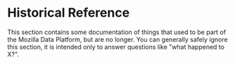 # Historical Reference

This section contains some documentation of things that used to be part of the Mozilla Data Platform, but are no
longer. You can generally safely ignore this section, it is intended only to answer questions like "what happened to X?".
